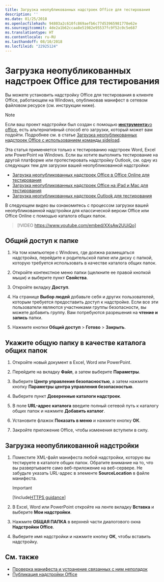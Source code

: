 ```yaml
---
title: Загрузка неопубликованных надстроек Office для тестирования
description: ''
ms.date: 01/25/2018
ms.openlocfilehash: 94803a2c610fc869aefb6c77d53965981778e62e
ms.sourcegitcommit: 4de2a1b62ccaa8e51982e95537fc9f52c0c5e687
ms.translationtype: HT
ms.contentlocale: ru-RU
ms.lasthandoff: 08/10/2018
ms.locfileid: "22925124"
---
```

# <a name="sideload-office-add-ins-for-testing"></a>Загрузка неопубликованных надстроек Office для тестирования

Вы можете установить надстройку Office для тестирования в клиенте Office, работающем на Windows, опубликовав манифест в сетевом файловом ресурсе (см. инструкции ниже).

> [!NOTE]
> Если ваш проект надстройки был создан с помощью [**инструмента**yo office](https://github.com/OfficeDev/generator-office), есть альтернативный способ его загрузки, который может вам подойти. Подробнее см. в статье [Загрузка неопубликованных надстроек Office с использованием команды sideload](sideload-office-addin-using-sideload-command.md).

Эта статья применяется только к тестированию надстроек Word, Excel или PowerPoint на Windows. Если вы хотите выполнить тестирование на другой платформе или протестировать надстройку Outlook, см. одну из следующих тем для загрузки вашей неопубликованной надстройки:

- [Загрузка неопубликованных надстроек Office в Office Online для тестирования](sideload-office-add-ins-for-testing.md)
- [Загрузка неопубликованных надстроек Office на iPad и Mac для тестирования](sideload-an-office-add-in-on-ipad-and-mac.md)
- [Загрузка неопубликованных надстроек Outlook для тестирования](https://docs.microsoft.com/outlook/add-ins/sideload-outlook-add-ins-for-testing)


В следующем видео вы ознакомитесь с процессом загрузки вашей неопубликованной надстройки для классической версии Office или Office Online с помощью каталога общих папок.  


> [!VIDEO https://www.youtube.com/embed/XXsAw2UUiQo]


## <a name="share-a-folder"></a>Общий доступ к папке

1. На том компьютере с Windows, где должна размещаться надстройка, перейдите к родительской папке или диску с папкой, которую требуется использовать в качестве каталога общих папок.

2. Откройте контекстное меню папки (щелкните ее правой кнопкой мыши) и выберите пункт **Свойства**.

3. Откройте вкладку **Доступ**.

4. На странице **Выбор людей** добавьте себя и других пользователей, которым требуется предоставить доступ к надстройке. Если все эти пользователи являются участниками группы безопасности, вы можете добавить группу. Вам потребуются разрешения на **чтение и запись** папки. 

5. Нажмите кнопки **Общий доступ** > **Готово** > **Закрыть**.


## <a name="specify-the-shared-folder-as-a-trusted-catalog"></a>Укажите общую папку в качестве каталога общих папок
      
1. Откройте новый документ в Excel, Word или PowerPoint.
    
2. Перейдите на вкладку **Файл**, а затем выберите **Параметры**.
    
3. Выберите **Центр управления безопасностью**, а затем нажмите кнопку **Параметры центра управления безопасностью**.
    
4. Выберите пункт **Доверенные каталоги надстроек**.
    
5. В поле **URL-адрес каталога** введите полный сетевой путь к каталогу общих папок и нажмите **Добавить каталог**.
    
6. Установите флажок **Показать в меню** и нажмите кнопку **ОК**.

7. Закройте приложение Office, чтобы изменения вступили в силу.
    

## <a name="sideload-your-add-in"></a>Загрузка неопубликованной надстройки


1. Поместите XML-файл манифеста любой надстройки, которую вы тестируете в каталоге общих папок. Обратите внимание на то, что вы развертываете само веб-приложение на веб-сервере. Не забудьте указать URL-адрес в элементе **SourceLocation** в файле манифеста.

    > [!IMPORTANT]
    > [!include[HTTPS guidance](../includes/https-guidance.md)]

2. В Excel, Word или PowerPoint откройте на ленте вкладку **Вставка** и выберите **Мои надстройки**.

3. Нажмите **ОБЩАЯ ПАПКА** в верхней части диалогового окна **Надстройки Office**.

4. Выберите имя надстройки и нажмите кнопку **ОК**, чтобы вставить надстройку.


## <a name="see-also"></a>См. также

- [Проверка манифеста и устранение связанных с ним неполадок](troubleshoot-manifest.md)
- [Публикация надстройки Office](../publish/publish.md)
    
